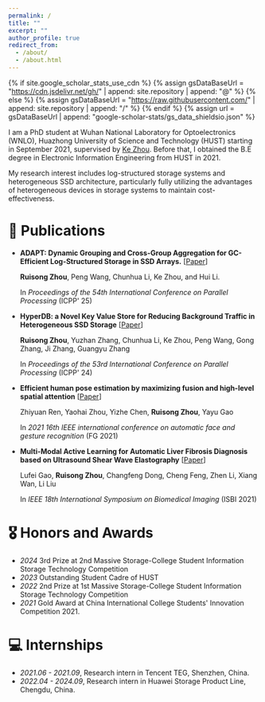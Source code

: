 ```yaml
---
permalink: /
title: ""
excerpt: ""
author_profile: true
redirect_from: 
  - /about/
  - /about.html
---
```


{% if site.google_scholar_stats_use_cdn %}
{% assign gsDataBaseUrl = "https://cdn.jsdelivr.net/gh/" | append: site.repository | append: "@" %}
{% else %}
{% assign gsDataBaseUrl = "https://raw.githubusercontent.com/" | append: site.repository | append: "/" %}
{% endif %}
{% assign url = gsDataBaseUrl | append: "google-scholar-stats/gs_data_shieldsio.json" %}

<span class='anchor' id='about-me'></span>

I am a PhD student at Wuhan National Laboratory for Optoelectronics (WNLO), Huazhong University of Science and Technology (HUST) starting in September 2021, supervised by <a href="https://dblp.uni-trier.de/pid/78/2949-1.html">Ke Zhou</a>. 
Before that, I obtained the B.E degree in Electronic Information Engineering from HUST in 2021.

My research interest includes log-structured storage systems and heterogeneous SSD architecture, particularly fully utilizing the advantages of heterogeneous devices in storage systems to maintain cost-effectiveness.

<!-- 
# 🔥 News
- *2022.02*: &nbsp;🎉🎉 Lorem ipsum dolor sit amet, consectetur adipiscing elit. Vivamus ornare aliquet ipsum, ac tempus justo dapibus sit amet. 
- *2022.02*: &nbsp;🎉🎉 Lorem ipsum dolor sit amet, consectetur adipiscing elit. Vivamus ornare aliquet ipsum, ac tempus justo dapibus sit amet.  -->

# 📝 Publications 

<!-- <div class='paper-box'><div class='paper-box-image'><div><div class="badge">CVPR 2016</div><img src='images/500x300.png' alt="sym" width="100%"></div></div>
<div class='paper-box-text' markdown="1">

[Deep Residual Learning for Image Recognition](https://openaccess.thecvf.com/content_cvpr_2016/papers/He_Deep_Residual_Learning_CVPR_2016_paper.pdf)

**Kaiming He**, Xiangyu Zhang, Shaoqing Ren, Jian Sun

[**Project**](https://scholar.google.com/citations?view_op=view_citation&hl=zh-CN&user=DhtAFkwAAAAJ&citation_for_view=DhtAFkwAAAAJ:ALROH1vI_8AC) <strong><span class='show_paper_citations' data='DhtAFkwAAAAJ:ALROH1vI_8AC'></span></strong>
- Lorem ipsum dolor sit amet, consectetur adipiscing elit. Vivamus ornare aliquet ipsum, ac tempus justo dapibus sit amet. 
</div>
</div> -->
- **ADAPT: Dynamic Grouping and Cross-Group Aggregation for GC-Efficient Log-Structured Storage in SSD Arrays.**
  [[Paper](https://ruisongzhou.github.io)]

  **Ruisong Zhou**, Peng Wang, Chunhua Li, Ke Zhou, and Hui Li. 
  
  In *Proceedings of the 54th International Conference on Parallel Processing* (ICPP' 25)
  
- **HyperDB: a Novel Key Value Store for Reducing Background Traffic in Heterogeneous SSD Storage**
  [[Paper](https://dl.acm.org/doi/pdf/10.1145/3673038.3673153)]
  
  **Ruisong Zhou**, Yuzhan Zhang, Chunhua Li, Ke Zhou, Peng Wang, Gong Zhang, Ji Zhang, Guangyu Zhang 
  
  In *Proceedings of the 53rd International Conference on Parallel Processing* (ICPP' 24)

- **Efficient human pose estimation by maximizing fusion and high-level spatial attention**
  [[Paper](https://ieeexplore.ieee.org/abstract/document/9666981)]
  
  Zhiyuan Ren, Yaohai Zhou, Yizhe Chen, **Ruisong Zhou**, Yayu Gao
  
  In *2021 16th IEEE international conference on automatic face and gesture recognition* (FG 2021)

- **Multi-Modal Active Learning for Automatic Liver Fibrosis Diagnosis based on Ultrasound Shear Wave Elastography**
  [[Paper](https://ieeexplore.ieee.org/abstract/document/9434170)]
  
  Lufei Gao, **Ruisong Zhou**, Changfeng Dong, Cheng Feng, Zhen Li, Xiang Wan, Li Liu
  
  In *IEEE 18th International Symposium on Biomedical Imaging* (ISBI 2021)

# 🎖 Honors and Awards
- *2024* 3rd Prize at 2nd Massive Storage-College Student Information Storage Technology Competition
- *2023* Outstanding Student Cadre of HUST
- *2022* 2nd Prize at 1st Massive Storage-College Student Information Storage Technology Competition
- *2021* Gold Award at China International College Students' Innovation Competition 2021.

<!-- # 💬 Invited Talks
- *2021.06*, Lorem ipsum dolor sit amet, consectetur adipiscing elit. Vivamus ornare aliquet ipsum, ac tempus justo dapibus sit amet. 
- *2021.03*, Lorem ipsum dolor sit amet, consectetur adipiscing elit. Vivamus ornare aliquet ipsum, ac tempus justo dapibus sit amet.  \| [\[video\]](https://github.com/) -->

# 💻 Internships
- *2021.06 - 2021.09*, Research intern in Tencent TEG, Shenzhen, China.
- *2022.04 - 2024.09*, Research intern in Huawei Storage Product Line, Chengdu, China.